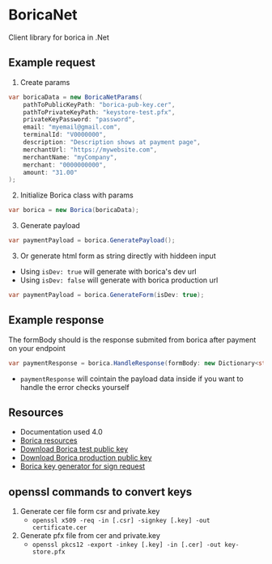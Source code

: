 # BoricaNet
Client library for borica in .Net

## Example request
1. Create params
```csharp
var boricaData = new BoricaNetParams(
    pathToPublicKeyPath: "borica-pub-key.cer",
    pathToPrivateKeyPath: "keystore-test.pfx",
    privateKeyPassword: "password",
    email: "myemail@gmail.com",
    terminalId: "V0000000",
    description: "Description shows at payment page",
    merchantUrl: "https://mywebsite.com",
    merchantName: "myCompany",
    merchant: "0000000000",
    amount: "31.00"
);
```
2. Initialize Borica class with params

```csharp
var borica = new Borica(boricaData);
```

3. Generate payload
```csharp
var paymentPayload = borica.GeneratePayload();
```

3. Or generate html form as string directly with hiddeen input
- Using `isDev: true` will generate with borica's dev url
- Using `isDev: false` will generate with borica production url
```csharp
var paymentPayload = borica.GenerateForm(isDev: true);
```

## Example response
The formBody should is the response submited from borica after payment on your endpoint
```csharp
var paymentResponse = borica.HandleResponse(formBody: new Dictionary<string, string>());
```
- `paymentResponse` will cointain the payload data inside if you want to handle the error checks yourself

## Resources 
- Documentation used 4.0
- [Borica resources](https://3dsgate-dev.borica.bg/)
- [Download Borica test public key](https://3dsgate-dev.borica.bg/MPI_OW_APGW_D.zip)
- [Download Borica production public key](https://3dsgate-dev.borica.bg/MPI_OW_APGW_Prod.zip)
- [Borica key generator for sign request](https://3dsgate-dev.borica.bg/generateCSR/)

## openssl commands to convert keys
1. Generate cer file form csr and private.key
   - ```openssl x509 -req -in [.csr] -signkey [.key] -out certificate.cer```
2. Generate pfx file from cer and private.key
   - ```openssl pkcs12 -export -inkey [.key] -in [.cer] -out key-store.pfx```
